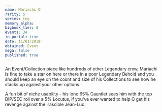 ```yaml
---
name: Mariachi Q
rarity: 5
series: tng
memory_alpha:
bigbook_tier: 8
events: 34
in_portal: true
date: 11/01/2018
obtained: Event
mega: false
published: true
---
```


An Event/Collection piece like hundreds of other Legendary crew, Mariachi is fine to take a star on here or there in a poor Legendary Behold and you should keep an eye on the count and size of his Collections to see how he stacks up against your other options.

A fun bit of niche usability - his lone 65% Gauntlet sees him with the top DIP/SEC roll over a 5% Locutus, if you've ever wanted to help Q get his revenge against the irascible Jean-Luc.
